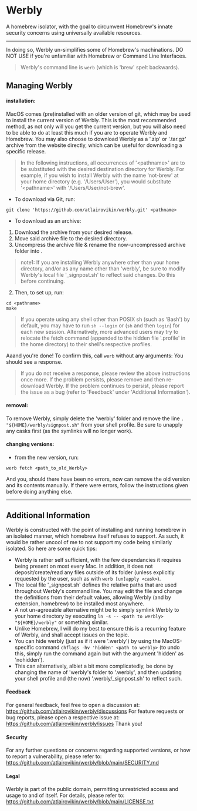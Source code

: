 # Werbly
A homebrew isolator, with the goal to circumvent Homebrew's innate security concerns using universally available resources.

---

In doing so, Werbly un-simplifies some of Homebrew's machinations. DO NOT USE if you're unfamiliar with Homebrew or Command Line Interfaces.

> Werbly's command line is `werb` (which is 'brew' spelt backwards).

## Managing Werbly
#### installation:
MacOS comes (pre)installed with an older version of git, which may be used to install the current version of Werbly. This is the most recommended method, as not only will you get the current version, but you will also need to be able to do at least this much if you are to operate Werbly and Homebrew. You may also choose to download Werbly as a '.zip' or '.tar.gz' archive from the website directly, which can be useful for downloading a specific release.

> In the following instructions, all occurrences of '\<pathname>' are to be substituted with the desired destination directory for Werbly. For example, if you wish to install Werbly with the name 'not-brew' at your home directory (e.g. '/Users/User'), you would substitute '\<pathname>' with '/Users/User/not-brew'.

- To download via Git, run:
```
git clone 'https://github.com/atlairovikin/werbly.git' <pathname>
```
- To download as an archive:
 1. Download the archive from your desired release.
 2. Move said archive file to the desired directory.
 3. Uncompress the archive file & rename the now-uncompressed archive folder into .

> note1: If you are installing Werbly anywhere other than your home directory, and/or as any name other than 'werbly', be sure to modify Werbly's local file '_signpost.sh' to reflect said changes. Do this before continuing.

2. Then, to set up, run:
```
cd <pathname>
make
```

>If you operate using any shell other than POSIX sh (such as 'Bash') by default, you may have to run `sh --login` or (`sh` and then `login`) for each new session. Alternatively, more advanced users may try to relocate the fetch command (appended to the hidden file '.profile' in the home directory) to their shell's respective profiles.

Aaand you're done!
To confirm this, call `werb` without any arguments: You should see a response.

> If you do not receive a response, please review the above instructions once more. If the problem persists, please remove and then re-download Werbly. If the problem continues to persist, please report the issue as a bug (refer to 'Feedback' under 'Additional Information').

#### removal:
To remove Werbly, simply delete the 'werbly' folder and remove the line `. "${HOME}/werbly/signpost.sh"` from your shell profile. Be sure to unapply any casks first (as the symlinks will no longer work).

#### changing versions:
- from the new version, run:
```
werb fetch <path_to_old_Werbly>
```
And you, should there have been no errors, now can remove the old version and its contents manually. If there were errors, follow the instructions given before doing anything else.

---

## Additional Information
Werbly is constructed with the point of installing and running homebrew in an isolated manner, which homebrew itself refuses to support. As such, it would be rather uncool of me to not support my code being similarly isolated. So here are some quick tips:
- Werbly is rather self sufficient, with the few dependancies it requires being present on most every Mac. In addition, it does not deposit/create/read any files outside of its folder (unless explicitly requested by the user, such as with `werb [un]apply <cask>`).
- The local file '_signpost.sh' defines the relative paths that are used throughout Werbly's command line. You may edit the file and change the definitions from their default values, allowing Werbly (and by extension, homebrew) to be installed most anywhere.
 - A not un-agreeable alternative might be to simply symlink Werbly to your home directory by executing `ln -s -- <path to werbly> "${HOME}/werbly"` or something similar.
 - Unlike Homebrew, I will do my best to ensure this is a recurring feature of Werbly, and shall accept issues on the topic.
- You can hide werbly (just as if it were '.werbly') by using the MacOS-specific command `chflags -hv 'hidden' <path to werbly>` (to undo this, simply run the command again but with the argument 'hidden' as 'nohidden').
 - This can alternatively, albiet a bit more complicatedly, be done by changing the name of 'werbly's folder to '.werbly', and then updating your shell profile and (the now) '.werbly/_signpost.sh' to reflect such.

#### Feedback
For general feedback, feel free to open a discussion at:
<https://github.com/atlairovikin/werbly/discussions>
For feature requests or bug reports, please open a respective issue at:
<https://github.com/atlairovikin/werbly/issues>
Thank you!

#### Security
For any further questions or concerns regarding supported versions, or how to report a vulnerability, please refer to:
<https://github.com/atlairovikin/werbly/blob/main/SECURITY.md>

#### Legal
Werbly is part of the public domain, permitting unrestricted access and usage to and of itself.
For details, please refer to:
<https://github.com/atlairovikin/werbly/blob/main/LICENSE.txt>
